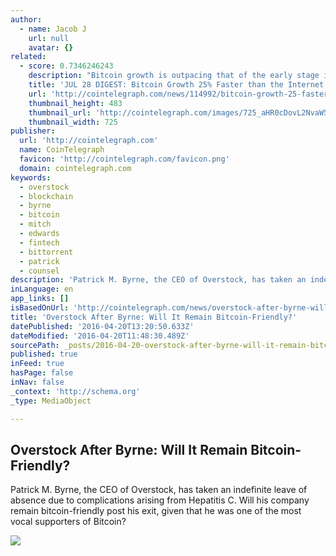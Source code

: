 ```yaml
---
author:
  - name: Jacob J
    url: null
    avatar: {}
related:
  - score: 0.7346246243
    description: "Bitcoin growth is outpacing that of the early stage internet by almost 25%; an Estonian Angel List service will utilize Bitcoin's blockchain to secure its marketplace, and more top stories for July 28. In terms of investment, Bitcoin growth is outpacing that of the early stage internet by almost 25%, according to the latest figures compiled by IB Times UK."
    title: 'JUL 28 DIGEST: Bitcoin Growth 25% Faster than the Internet in 90s; Estonian Angel List Service Secures Marketplace with BTC Blockchain'
    url: 'http://cointelegraph.com/news/114992/bitcoin-growth-25-faster-than-the-internet-in-90s-estonian-angel-list-service-secures-marketplace-with-btc-blockchain'
    thumbnail_height: 483
    thumbnail_url: 'http://cointelegraph.com/images/725_aHR0cDovL2NvaW50ZWxlZ3JhcGguY29tL3N0b3JhZ2UvdXBsb2Fkcy92aWV3Lzk5MTkyNTk1NTE2YTJkMjFlYzE5NmJlZDM2MjYyNDQ1LnBuZw==.jpg'
    thumbnail_width: 725
publisher:
  url: 'http://cointelegraph.com'
  name: CoinTelegraph
  favicon: 'http://cointelegraph.com/favicon.png'
  domain: cointelegraph.com
keywords:
  - overstock
  - blockchain
  - byrne
  - bitcoin
  - mitch
  - edwards
  - fintech
  - bittorrent
  - patrick
  - counsel
description: 'Patrick M. Byrne, the CEO of Overstock, has taken an indefinite leave of absence due to complications arising from Hepatitis C. Will his company remain bitcoin-friendly post his exit, given that he was one of the most vocal supporters of Bitcoin?'
inLanguage: en
app_links: []
isBasedOnUrl: 'http://cointelegraph.com/news/overstock-after-byrne-will-it-remain-bitcoin-friendly'
title: 'Overstock After Byrne: Will It Remain Bitcoin-Friendly?'
datePublished: '2016-04-20T13:20:50.633Z'
dateModified: '2016-04-20T11:48:30.489Z'
sourcePath: _posts/2016-04-20-overstock-after-byrne-will-it-remain-bitcoin-friendly.md
published: true
inFeed: true
hasPage: false
inNav: false
_context: 'http://schema.org'
_type: MediaObject

---
```

<article style=""><h1>Overstock After Byrne: Will It Remain Bitcoin-Friendly?</h1><p>Patrick M. Byrne, the CEO of Overstock, has taken an indefinite leave of absence due to complications arising from Hepatitis C. Will his company remain bitcoin-friendly post his exit, given that he was one of the most vocal supporters of Bitcoin?</p><img src="http://cointelegraph.com/images/725_aHR0cDovL2NvaW50ZWxlZ3JhcGguY29tL3N0b3JhZ2UvdXBsb2Fkcy92aWV3LzUxZGQwOGUyMGFjNTk5MWIwMTU5ZjZjZjI5ZTBkZDYzLmpwZw==.jpg" /></article>